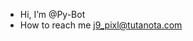 - Hi, I’m @Py-Bot
- How to reach me j9_pixl@tutanota.com


<!---
Py-Bot/Py-Bot is a ✨ special ✨ repository because its `README.md` (this file) appears on your GitHub profile.
You can click the Preview link to take a look at your changes.
--->

